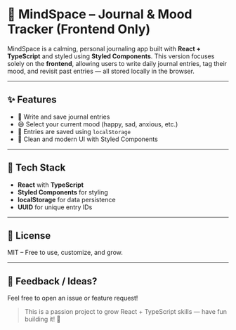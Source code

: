 # 🧠 MindSpace – Journal & Mood Tracker (Frontend Only)

MindSpace is a calming, personal journaling app built with **React + TypeScript** and styled using **Styled Components**. This version focuses solely on the **frontend**, allowing users to write daily journal entries, tag their mood, and revisit past entries — all stored locally in the browser.

---

## ✨ Features

- 📝 Write and save journal entries
- 😄 Select your current mood (happy, sad, anxious, etc.)
- 💾 Entries are saved using `localStorage`
- 🎨 Clean and modern UI with Styled Components

---

## 🚀 Tech Stack

- **React** with **TypeScript**
- **Styled Components** for styling
- **localStorage** for data persistence
- **UUID** for unique entry IDs

---

## 📜 License

MIT – Free to use, customize, and grow.

---

## 💬 Feedback / Ideas?

Feel free to open an issue or feature request!

> This is a passion project to grow React + TypeScript skills — have fun building it! 🚀
